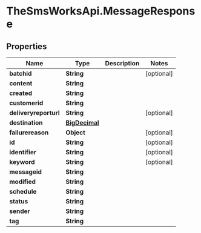 # TheSmsWorksApi.MessageResponse

## Properties
Name | Type | Description | Notes
------------ | ------------- | ------------- | -------------
**batchid** | **String** |  | [optional] 
**content** | **String** |  | 
**created** | **String** |  | 
**customerid** | **String** |  | 
**deliveryreporturl** | **String** |  | [optional] 
**destination** | [**BigDecimal**](BigDecimal.md) |  | 
**failurereason** | **Object** |  | [optional] 
**id** | **String** |  | [optional] 
**identifier** | **String** |  | [optional] 
**keyword** | **String** |  | [optional] 
**messageid** | **String** |  | 
**modified** | **String** |  | 
**schedule** | **String** |  | 
**status** | **String** |  | 
**sender** | **String** |  | 
**tag** | **String** |  | 
